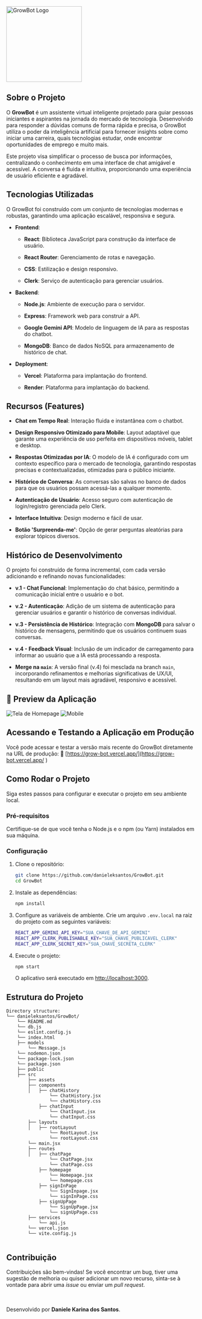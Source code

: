
<img src="./public/logo.png" alt="GrowBot Logo" width="200"/>

## Sobre o Projeto

O **GrowBot** é um assistente virtual inteligente projetado para guiar pessoas iniciantes e aspirantes na jornada do mercado de tecnologia. Desenvolvido para responder a dúvidas comuns de forma rápida e precisa, o GrowBot utiliza o poder da inteligência artificial para fornecer insights sobre como iniciar uma carreira, quais tecnologias estudar, onde encontrar oportunidades de emprego e muito mais.

Este projeto visa simplificar o processo de busca por informações, centralizando o conhecimento em uma interface de chat amigável e acessível. A conversa é fluida e intuitiva, proporcionando uma experiência de usuário eficiente e agradável.

## Tecnologias Utilizadas

O GrowBot foi construído com um conjunto de tecnologias modernas e robustas, garantindo uma aplicação escalável, responsiva e segura.

-   **Frontend**:
    
    -   **React**: Biblioteca JavaScript para construção da interface de usuário.
        
    -   **React Router**: Gerenciamento de rotas e navegação.
        
    -   **CSS**: Estilização e design responsivo.
        
    -   **Clerk**: Serviço de autenticação para gerenciar usuários.
        
-   **Backend**:
    
    -   **Node.js**: Ambiente de execução para o servidor.
        
    -   **Express**: Framework web para construir a API.
        
    -   **Google Gemini API**: Modelo de linguagem de IA para as respostas do chatbot.
        
    -   **MongoDB**: Banco de dados NoSQL para armazenamento de histórico de chat.
        
-   **Deployment**:
    
    -   **Vercel**: Plataforma para implantação do frontend.
        
    -   **Render**: Plataforma para implantação do backend.
        

## Recursos (Features)

-   **Chat em Tempo Real**: Interação fluida e instantânea com o chatbot.
    
-   **Design Responsivo Otimizado para Mobile**: Layout adaptável que garante uma experiência de uso perfeita em dispositivos móveis, tablet e desktop.
    
-   **Respostas Otimizadas por IA**: O modelo de IA é configurado com um contexto específico para o mercado de tecnologia, garantindo respostas precisas e contextualizadas, otimizadas para o público iniciante.
    
-   **Histórico de Conversa**: As conversas são salvas no banco de dados para que os usuários possam acessá-las a qualquer momento.
    
-   **Autenticação de Usuário**: Acesso seguro com autenticação de login/registro gerenciada pelo Clerk.
    
-   **Interface Intuitiva**: Design moderno e fácil de usar.
    
-   **Botão 'Surpreenda-me'**: Opção de gerar perguntas aleatórias para explorar tópicos diversos.
    

## Histórico de Desenvolvimento

O projeto foi construído de forma incremental, com cada versão adicionando e refinando novas funcionalidades:

-   **v.1 - Chat Funcional**: Implementação do chat básico, permitindo a comunicação inicial entre o usuário e o bot.
    
-   **v.2 - Autenticação**: Adição de um sistema de autenticação para gerenciar usuários e garantir o histórico de conversas individual.
    
-   **v.3 - Persistência de Histórico**: Integração com **MongoDB** para salvar o histórico de mensagens, permitindo que os usuários continuem suas conversas.
    
-   **v.4 - Feedback Visual**: Inclusão de um indicador de carregamento para informar ao usuário que a IA está processando a resposta.
    
-   **Merge na `main`**: A versão final (v.4) foi mesclada na branch `main`, incorporando refinamentos e melhorias significativas de UX/UI, resultando em um layout mais agradável, responsivo e acessível.

## 🎨 Preview da Aplicação

![Tela de Homepage](./public/prev-home.png)
![Mobile](./public/previ-mobile.gif)

## Acessando e Testando a Aplicação em Produção

Você pode acessar e testar a versão mais recente do GrowBot diretamente na URL de produção:
📎 [https://grow-bot.vercel.app/](https://grow-bot.vercel.app/ )

## Como Rodar o Projeto

Siga estes passos para configurar e executar o projeto em seu ambiente local.

### Pré-requisitos

Certifique-se de que você tenha o Node.js e o npm (ou Yarn) instalados em sua máquina.

### Configuração

1.  Clone o repositório:
    
    ```Bash
    git clone https://github.com/danieleksantos/GrowBot.git
    cd GrowBot
    ```
    
2.  Instale as dependências:
    
    ```Bash
    npm install
    ```
    
3.  Configure as variáveis de ambiente. Crie um arquivo `.env.local` na raiz do projeto com as seguintes variáveis:
    
    ```Bash
    REACT_APP_GEMINI_API_KEY="SUA_CHAVE_DE_API_GEMINI"
    REACT_APP_CLERK_PUBLISHABLE_KEY="SUA_CHAVE_PUBLICAVEL_CLERK"
    REACT_APP_CLERK_SECRET_KEY="SUA_CHAVE_SECRETA_CLERK"
    ```
    
4.  Execute o projeto:
    ```Bash
    npm start
    ```
    
    O aplicativo será executado em [http://localhost:3000](https://www.google.com/search?q=http://localhost:3000 "null").
    

## Estrutura do Projeto

```
Directory structure:
└── danieleksantos/GrowBot/
	└── README.md
	└── db.js
	└── eslint.config.js
	└── index.html
	├── models
		└── Message.js
	└── nodemon.json
	└── package-lock.json
	└── package.json
	├── public
	├── src
		├── assets
		├── components
		│   ├── chatHistory
			    └── ChatHistory.jsx
			    └── chatHistory.css
		    ├── chatInput
			    └── ChatInput.jsx
			    └── chatInput.css
		├── layouts
		│   ├── rootLayout
			    └── RootLayout.jsx
			    └── rootLayout.css
		└── main.jsx
		├── routes
		│   ├── chatPage
			    └── ChatPage.jsx
			    └── chatPage.css
		    ├── homepage
			    └── Homepage.jsx
			    └── homepage.css
		    ├── signInPage
			    └── SignInpage.jsx
			    └── signInPage.css
		    ├── signUpPage
			    └── SignUpPage.jsx
			    └── signUpPage.css
		├── services
		    └── api.js
		└── vercel.json
		└── vite.config.js


```

## Contribuição

Contribuições são bem-vindas! Se você encontrar um bug, tiver uma sugestão de melhoria ou quiser adicionar um novo recurso, sinta-se à vontade para abrir uma _issue_ ou enviar um _pull request_.
<br>
<br>
<br>


Desenvolvido por **Daniele Karina dos Santos**.
